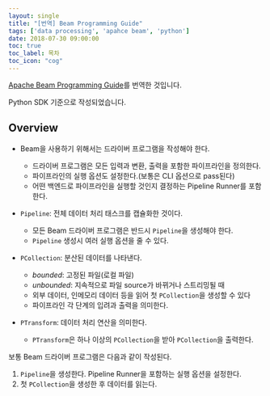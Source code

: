 ```yaml
---
layout: single
title: "[번역] Beam Programming Guide"
tags: ['data processing', 'apahce beam', 'python']
date: 2018-07-30 09:00:00
toc: true
toc_label: 목차
toc_icon: "cog"
---
```


[Apache Beam Programming Guide](https://beam.apache.org/documentation/programming-guide/)를 번역한 것입니다.

Python SDK 기준으로 작성되었습니다.

## Overview
* Beam을 사용하기 위해서는 드라이버 프로그램을 작성해야 한다.
    * 드라이버 프로그램은 모든 입력과 변환, 출력을 포함한 파이프라인을 정의한다.
    * 파이프라인의 실행 옵션도 설정한다.(보통은 CLI 옵션으로 pass된다)
    * 어떤 백엔드로 파이프라인을 실행할 것인지 결정하는 Pipeline Runner를 포함한다.

* `Pipeline`: 전체 데이터 처리 태스크를 캡슐화한 것이다. 
    * 모든 Beam 드라이버 프로그램은 반드시 `Pipeline`을 생성해야 한다. 
    * `Pipeline` 생성시 여러 실행 옵션을 줄 수 있다.
* `PCollection`: 분산된 데이터를 나타낸다.
    * _bounded_: 고정된 파일(로컬 파일)
    * _unbounded_: 지속적으로 파일 source가 바뀌거나 스트리밍될 때
    * 외부 데이터, 인메모리 데이터 등을 읽어 첫 `PCollection`을 생성할 수 있다
    * 파이프라인 각 단계의 입려과 출력을 의미한다.
* `PTransform`: 데이터 처리 연산을 의미한다.
    * `PTransform`은 하나 이상의 `PCollection`을 받아 `PCollection`을 출력한다.

보통 Beam 드라이버 프로그램은 다음과 같이 작성된다.
1. `Pipeline`을 생성한다. Pipeline Runner을 포함하는 실행 옵션을 설정한다.
2. 첫 `PCollection`을 생성한 후 데이터를 읽는다.